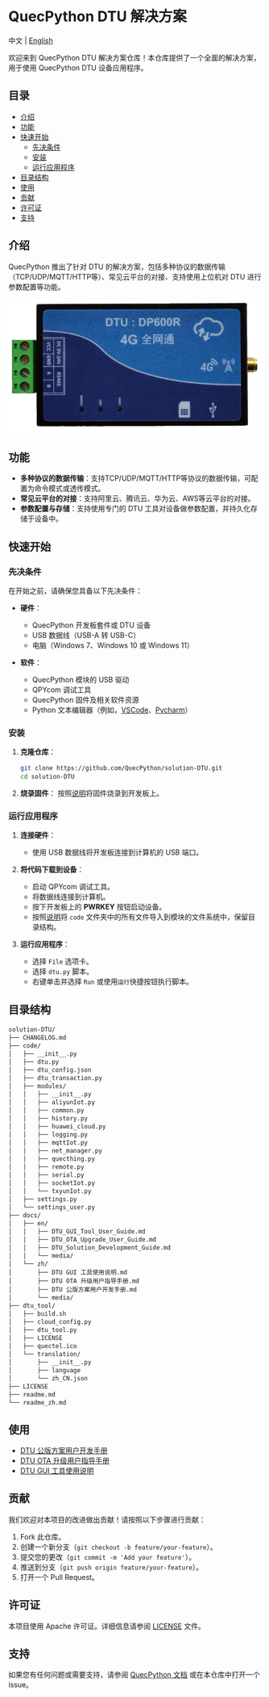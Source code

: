 # QuecPython DTU 解决方案

中文 | [English](readme.md)

欢迎来到 QuecPython DTU 解决方案仓库！本仓库提供了一个全面的解决方案，用于使用 QuecPython DTU 设备应用程序。

## 目录

- [介绍](#介绍)
- [功能](#功能)
- [快速开始](#快速开始)
  - [先决条件](#先决条件)
  - [安装](#安装)
  - [运行应用程序](#运行应用程序)
- [目录结构](#目录结构)
- [使用](#使用)
- [贡献](#贡献)
- [许可证](#许可证)
- [支持](#支持)

## 介绍

QuecPython 推出了针对 DTU 的解决方案，包括多种协议的数据传输（TCP/UDP/MQTT/HTTP等）、常见云平台的对接、支持使用上位机对 DTU 进行参数配置等功能。

![DTU](./docs/zh/media/DP-DTU-Q600.png)

## 功能

- **多种协议的数据传输**：支持TCP/UDP/MQTT/HTTP等协议的数据传输，可配置为命令模式或透传模式。
- **常见云平台的对接**：支持阿里云、腾讯云、华为云、AWS等云平台的对接。
- **参数配置与存储**：支持使用专门的 DTU 工具对设备做参数配置，并持久化存储于设备中。

## 快速开始

### 先决条件

在开始之前，请确保您具备以下先决条件：

- **硬件**：
  - QuecPython 开发板套件或 DTU 设备
  - USB 数据线（USB-A 转 USB-C）
  - 电脑（Windows 7、Windows 10 或 Windows 11）

- **软件**：
  - QuecPython 模块的 USB 驱动
  - QPYcom 调试工具
  - QuecPython 固件及相关软件资源
  - Python 文本编辑器（例如，[VSCode](https://code.visualstudio.com/)、[Pycharm](https://www.jetbrains.com/pycharm/download/)）

### 安装

1. **克隆仓库**：
   ```bash
   git clone https://github.com/QuecPython/solution-DTU.git
   cd solution-DTU
   ```

2. **烧录固件**：
   按照[说明](https://python.quectel.com/doc/Application_guide/dev-tools/QPYcom/qpycom-dw.html#Download-Firmware)将固件烧录到开发板上。

### 运行应用程序

1. **连接硬件**：
   - 使用 USB 数据线将开发板连接到计算机的 USB 端口。

2. **将代码下载到设备**：
   - 启动 QPYcom 调试工具。
   - 将数据线连接到计算机。
   - 按下开发板上的 **PWRKEY** 按钮启动设备。
   - 按照[说明](https://python.quectel.com/doc/Application_guide/zh/dev-tools/QPYcom/qpycom-dw.html#Download-Script)将 `code` 文件夹中的所有文件导入到模块的文件系统中，保留目录结构。

3. **运行应用程序**：
   - 选择 `File` 选项卡。
   - 选择 `dtu.py` 脚本。
   - 右键单击并选择 `Run` 或使用`运行`快捷按钮执行脚本。

## 目录结构

```plaintext
solution-DTU/
├── CHANGELOG.md
├── code/
│   ├── __init__.py
│   ├── dtu.py
│   ├── dtu_config.json
│   ├── dtu_transaction.py
│   ├── modules/
│   │   ├── __init__.py
│   │   ├── aliyunIot.py
│   │   ├── common.py
│   │   ├── history.py
│   │   ├── huawei_cloud.py
│   │   ├── logging.py
│   │   ├── mqttIot.py
│   │   ├── net_manager.py
│   │   ├── quecthing.py
│   │   ├── remote.py
│   │   ├── serial.py
│   │   ├── socketIot.py
│   │   └── txyunIot.py
│   ├── settings.py
│   └── settings_user.py
├── docs/
│   ├── en/
│   │   ├── DTU_GUI_Tool_User_Guide.md
│   │   ├── DTU_OTA_Upgrade_User_Guide.md
│   │   ├── DTU_Solution_Development_Guide.md
│   │   └── media/
│   └── zh/
│       ├── DTU GUI 工具使用说明.md
│       ├── DTU OTA 升级用户指导手册.md
│       ├── DTU 公版方案用户开发手册.md
│       └── media/
├── dtu_tool/
│   ├── build.sh
│   ├── cloud_config.py
│   ├── dtu_tool.py
│   ├── LICENSE
│   ├── quectel.ico
│   └── translation/
│       ├── __init__.py
│       ├── language
│       └── zh_CN.json
├── LICENSE
├── readme.md
└── readme_zh.md
```

## 使用

- [DTU 公版方案用户开发手册](./docs/zh/DTU%20公版方案用户开发手册.md)
- [DTU OTA 升级用户指导手册](./docs/zh/DTU%20OTA%20升级用户指导手册.md)
- [DTU GUI 工具使用说明](./docs/zh/DTU%20GUI%20工具使用说明.md)

## 贡献

我们欢迎对本项目的改进做出贡献！请按照以下步骤进行贡献：

1. Fork 此仓库。
2. 创建一个新分支（`git checkout -b feature/your-feature`）。
3. 提交您的更改（`git commit -m 'Add your feature'`）。
4. 推送到分支（`git push origin feature/your-feature`）。
5. 打开一个 Pull Request。

## 许可证

本项目使用 Apache 许可证。详细信息请参阅 [LICENSE](LICENSE) 文件。

## 支持

如果您有任何问题或需要支持，请参阅 [QuecPython 文档](https://python.quectel.com/doc) 或在本仓库中打开一个 issue。
